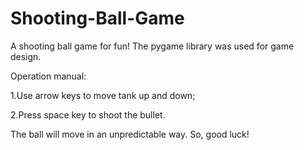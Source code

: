 # Shooting-Ball-Game
A shooting ball game for fun! The pygame library was used for game design.  

Operation manual: 

1.Use arrow keys to move tank up and down; 

2.Press space key to shoot the bullet. 

The ball will move in an unpredictable way. So, good luck!
